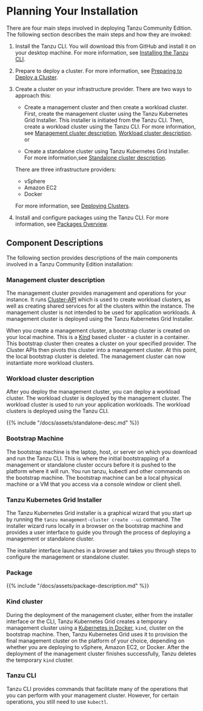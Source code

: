 # Planning Your Installation
There are four main steps involved in deploying Tanzu Community Edition. The following section describes the main steps and how they are invoked:

1. Install the Tanzu CLI.
   You will download this from GitHub and install it on your desktop machine.
   For more information, see [Installing the Tanzu CLI](cli-installation).
2. Prepare to deploy a cluster. For more information, see [Preparing to Deploy a Cluster](prepare-deployment).
2. Create a cluster on your infrastructure provider. There are two ways to approach this:
   * Create a management cluster and then create a workload cluster. First, create the management cluster using the Tanzu Kubernetes Grid Installer. This installer is initiated from the Tanzu CLI. Then, create a workload cluster using the Tanzu CLI. For more information, see [Management cluster description](installation-planning/#management-cluster-description), [Workload cluster description](installation-planning/#workload-cluster-description).<br>
   or  <br>
      
   * Create a standalone cluster using Tanzu Kubernetes Grid Installer. For more information,see
    [Standalone cluster description](installation-planning/#standalone-cluster-description).

   There are three infrastructure providers:   

    * vSphere
    * Amazon EC2
    * Docker

   For more information, see [Deploying Clusters](clusters-deploy.md).
4. Install and configure packages using the Tanzu CLI. For more information, see [Packages Overview](packages-intro).


## Component Descriptions
The following section provides descriptions of the main components involved in a Tanzu Community Edition installation:

### Management cluster description
The management cluster provides management and operations for your instance. It runs [Cluster-API](https://cluster-api.sigs.k8s.io/) which is used to create workload clusters, as well as creating shared services for all the clusters within the instance.  The management cluster is not intended to be used for application workloads. A management cluster is deployed using the Tanzu Kubernetes Grid Installer.

When you create a management cluster, a bootstrap cluster is created on your local machine. This is a [Kind](https://kind.sigs.k8s.io/)  based cluster -  a cluster in a container.  This bootstrap cluster then creates a cluster on your specified provider. The Cluster APIs then pivots this cluster into a management cluster.
At this point, the local bootstrap cluster is deleted.  The management cluster can now instantiate more workload clusters.

### Workload cluster description
After you deploy the management cluster, you can deploy a workload cluster. The workload cluster is deployed by the management cluster. The workload cluster is used to run your application workloads. The workload clusters is deployed using the Tanzu CLI.

{{% include "/docs/assets/standalone-desc.md" %}}

### Bootstrap Machine
The bootstrap machine is the laptop, host, or server on which you download and run the Tanzu CLI. This is where the initial bootstrapping of a management or standalone cluster occurs before it is pushed to the platform where it will run. You run tanzu, kubectl and other commands on the bootstrap machine. The bootstrap machine can be a local physical machine or a VM that you access via a console window or client shell.


### Tanzu Kubernetes Grid Installer
The Tanzu Kubernetes Grid installer is a graphical wizard that you start up by running the ``tanzu management-cluster create --ui`` command. The installer wizard runs locally in a browser on the bootstrap machine and provides a user interface to guide you through the process of deploying a management or standalone cluster.

The installer interface launches in a browser and takes you through steps to configure the management or standalone cluster.


### Package
{{% include "/docs/assets/package-description.md" %}}

### Kind cluster
During the deployment of the management cluster, either from the installer interface or the CLI, Tanzu Kubernetes Grid creates a temporary management cluster using a [Kubernetes in Docker](https://kind.sigs.k8s.io/), `kind`, cluster on the bootstrap machine. Then, Tanzu Kubernetes Grid uses it to provision the final management cluster on the platform of your choice, depending on whether you are deploying to vSphere, Amazon EC2, or Docker. After the deployment of the management cluster finishes successfully, Tanzu deletes the temporary `kind` cluster.

### Tanzu CLI
Tanzu CLI provides commands that facilitate many of the operations that you can perform with your management cluster. However, for certain operations, you still need to use `kubectl`.